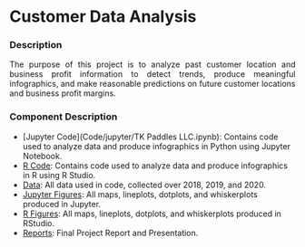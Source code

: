 # Customer Data Analysis

### Description
<div style="text-align: justify"> The purpose of this project is to analyze past customer location and business profit information to detect trends, produce meaningful infographics, and make reasonable predictions on future customer locations and business profit margins.</div>

### Component Description
- [Jupyter Code](Code/jupyter/TK Paddles LLC.ipynb): Contains code used to analyze data and produce infographics in Python using Jupyter Notebook.
- [R Code](Code/rCode.Rmd): Contains code used to analyze data and produce infographics in R using R Studio.
- [Data](data): All data used in code, collected over 2018, 2019, and 2020.
- [Jupyter Figures](Jupyter%20Figures): All maps, lineplots, dotplots, and whiskerplots produced in Jupyter.
- [R Figures](R%20Figures): All maps, lineplots, dotplots, and whiskerplots produced in RStudio.
- [Reports](Reports): Final Project Report and Presentation.
